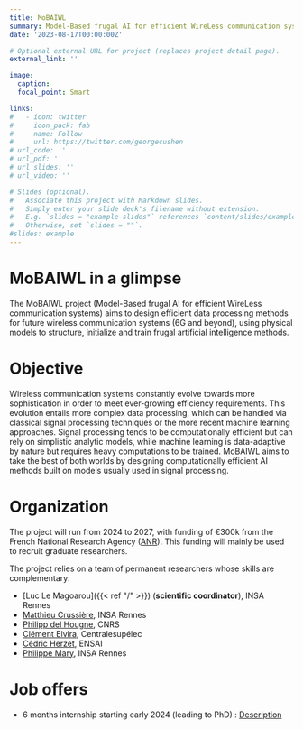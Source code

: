 ```yaml
---
title: MoBAIWL
summary: Model-Based frugal AI for efficient WireLess communication systems
date: '2023-08-17T00:00:00Z'

# Optional external URL for project (replaces project detail page).
external_link: ''

image:
  caption: 
  focal_point: Smart

links:
#   - icon: twitter
#     icon_pack: fab
#     name: Follow
#     url: https://twitter.com/georgecushen
# url_code: ''
# url_pdf: ''
# url_slides: ''
# url_video: ''

# Slides (optional).
#   Associate this project with Markdown slides.
#   Simply enter your slide deck's filename without extension.
#   E.g. `slides = "example-slides"` references `content/slides/example-slides.md`.
#   Otherwise, set `slides = ""`.
#slides: example
---
```


# MoBAIWL in a glimpse

The MoBAIWL project (Model-Based frugal AI for efficient WireLess communication systems) aims to design efficient data processing methods for future wireless communication systems (6G and beyond), using physical models to structure, initialize and train frugal artificial intelligence methods.

# Objective

Wireless communication systems constantly evolve towards more sophistication in order to meet
ever-growing efficiency requirements. This evolution entails more complex data processing, which can
be handled via classical signal processing techniques or the more recent machine learning approaches.
Signal processing tends to be computationally efficient but can rely on simplistic analytic models,
while machine learning is data-adaptive by nature but requires heavy computations to be trained.
MoBAIWL aims to take the best of both worlds by designing computationally efficient AI methods
built on models usually used in signal processing.

# Organization

The project will run from 2024 to 2027, with funding of €300k from the French National Research Agency ([ANR](https://anr.fr/)). This funding will mainly be used to recruit graduate researchers.

The project relies on a team of permanent researchers whose skills are complementary:
- [Luc Le Magoarou]({{< ref "/" >}}) (**scientific coordinator**), INSA Rennes
- [Matthieu Crussière](https://scholar.google.fr/citations?user=8w3lju8AAAAJ&hl=fr), INSA Rennes
- [Philipp del Hougne](https://sites.google.com/view/pdelhougne/home), CNRS
- [Clément Elvira](https://c-elvira.github.io/), Centralesupélec
- [Cédric Herzet](https://people.rennes.inria.fr/Cedric.Herzet/Cedric.Herzet/Main.html), ENSAI
- [Philippe Mary](https://pmary.perso.insa-rennes.fr/), INSA Rennes

# Job offers

- 6 months internship starting early 2024 (leading to PhD) : [Description](./Internship_MIMO_unfolding.pdf)
